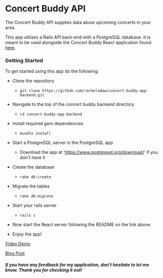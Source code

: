 # Concert Buddy API

The Concert Buddy API supplies data about upcoming concerts in your area.

This app utilizes a Rails API back-end with a PostgreSQL database. It is meant to be used alongside the Concert Buddy React application found [here](https://github.com/racheladaw/concert-buddy-frontend).

### Getting Started

To get started using this app do the following:

- Clone the repository
  - ```git clone https://github.com/racheladaw/concert-buddy-app-backend.git```
- Navigate to the top of the concert buddy backend directory
  - ```cd concert-buddy-app-backend```
- Install required gem dependencies
  - ```bundle install```
- Start a PostgreSQL server in the PostgreSQL app
  - Download the app at 'https://www.postgresql.org/download/' if you don't have it
- Create the database
  - ```rake db:create```
- Migrate the tables
  - ```rake db:migrate```
- Start your rails server
  - ```rails s```
- Now start the React server following the README on the link above.

- Enjoy the app!

[Video Demo](https://www.youtube.com/watch?v=vqVIXRB8UxU)

[Blog Post](https://dev.to/racheladaw/react-redux-project-3mch)

##### If you have any feedback for my application, don't hesitate to let me know. Thank you for checking it out!
